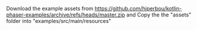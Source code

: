 Download the example assets from https://github.com/hiperbou/kotlin-phaser-examples/archive/refs/heads/master.zip and Copy the the "assets" folder  into "examples/src/main/resources"
